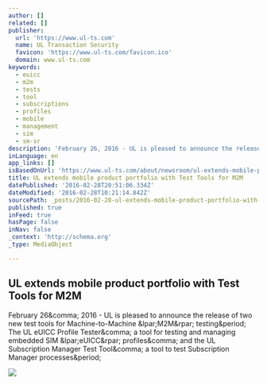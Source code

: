 ```yaml
---
author: []
related: []
publisher:
  url: 'https://www.ul-ts.com'
  name: UL Transaction Security
  favicon: 'https://www.ul-ts.com/favicon.ico'
  domain: www.ul-ts.com
keywords:
  - euicc
  - m2m
  - tests
  - tool
  - subscriptions
  - profiles
  - mobile
  - management
  - sim
  - sm-sr
description: 'February 26, 2016 - UL is pleased to announce the release of two new test tools for Machine-to-Machine (M2M) testing. The UL eUICC Profile Tester, a tool for testing and managing embedded SIM (eUICC) profiles, and the UL Subscription Manager Test Tool, a tool to test Subscription Manager processes.'
inLanguage: en
app_links: []
isBasedOnUrl: 'https://www.ul-ts.com/about/newsroom/ul-extends-mobile-product-portfolio-with-test-tools-for-m2m/'
title: UL extends mobile product portfolio with Test Tools for M2M
datePublished: '2016-02-28T20:51:06.334Z'
dateModified: '2016-02-28T10:21:14.842Z'
sourcePath: _posts/2016-02-28-ul-extends-mobile-product-portfolio-with-test-tools-for-m2m.md
published: true
inFeed: true
hasPage: false
inNav: false
_context: 'http://schema.org'
_type: MediaObject

---
```

<article style=""><h1>UL extends mobile product portfolio with Test Tools for M2M</h1><p>February 26&amp;comma; 2016 - UL is pleased to announce the release of two new test tools for Machine-to-Machine &amp;lpar;M2M&amp;rpar; testing&amp;period; The UL eUICC Profile Tester&amp;comma; a tool for testing and managing embedded SIM &amp;lpar;eUICC&amp;rpar; profiles&amp;comma; and the UL Subscription Manager Test Tool&amp;comma; a tool to test Subscription Manager processes&amp;period;</p><img src="https://www.ul-ts.com/media/1057/chip.jpg?anchor=center&amp;mode=crop&amp;width=600&amp;height=315" /></article>
